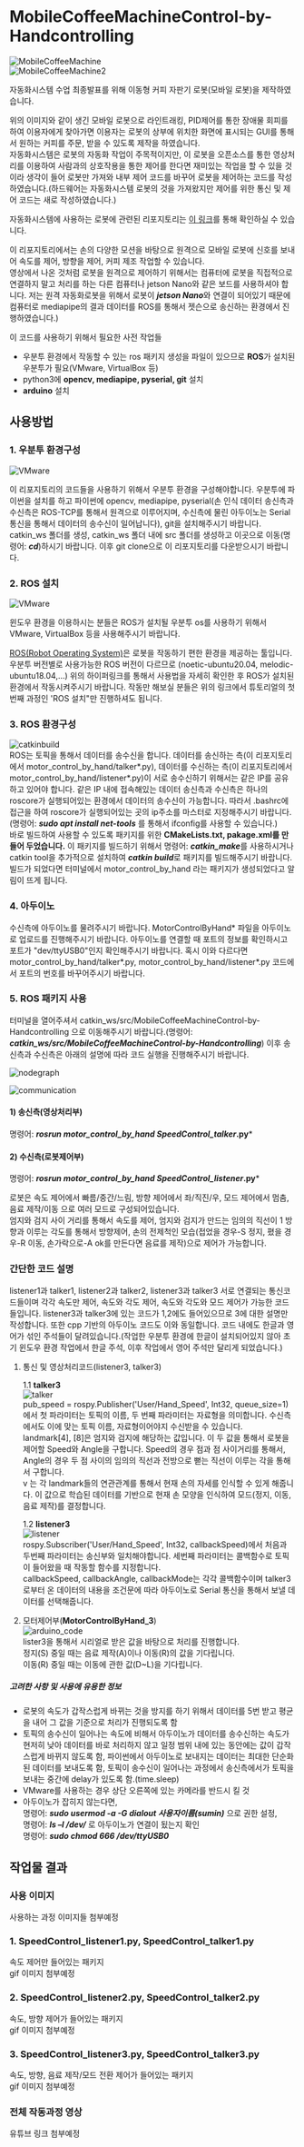    
# MobileCoffeeMachineControl-by-Handcontrolling  
   
![MobileCoffeeMachine](images/forReadMe/MobileCoffeeMachine.png)   
![MobileCoffeeMachine2](images/forReadMe/MobileCoffeeMachine2.png)   
   
자동화시스템 수업 최종발표를 위해 이동형 커피 자판기 로봇(모바일 로봇)을 제작하였습니다.   
   
   
위의 이미지와 같이 생긴 모바일 로봇으로 라인트래킹, PID제어를 통한 장애물 회피를 하여 이용자에게 찾아가면 이용자는 로봇의 상부에 위치한 화면에 표시되는 GUI를 통해서 원하는 커피를 주문, 받을 수 있도록 제작을 하였습니다.   
자동화시스템은 로봇의 자동화 작업이 주목적이지만, 이 로봇을 오픈소스를 통한 영상처리를 이용하여 사람과의 상호작용을 통한 제어를 한다면 재미있는 작업을 할 수 있을 것이라 생각이 들어 로봇만 가져와 내부 제어 코드를 바꾸어 로봇을 제어하는 코드를 작성하였습니다.(하드웨어는 자동화시스템 로봇의 것을 가져왔지만 제어를 위한 통신 및 제어 코드는 새로 작성하였습니다.)   
   
자동화시스템에 사용하는 로봇에 관련된 리포지토리는 [이 링크](https://github.com/1213tnals/CoffeeRobot)를 통해 확인하실 수 있습니다.   
   
   
이 리포지토리에서는 손의 다양한 모션을 바탕으로 원격으로 모바일 로봇에 신호를 보내어 속도를 제어, 방향을 제어, 커피 제조 작업할 수 있습니다.   
영상에서 나온 것처럼 로봇을 원격으로 제어하기 위해서는 컴퓨터에 로봇을 직접적으로 연결하지 말고 처리를 하는 다른 컴퓨터나 jetson Nano와 같은 보드를 사용하셔야 합니다. 저는 원격 자동화로봇을 위해서 로봇이 ***jetson Nano***와 연결이 되어있기 때문에 컴퓨터로 mediapipe의 결과 데이터를 ROS를 통해서 젯슨으로 송신하는 환경에서 진행하였습니다.)   
   
   
   
이 코드를 사용하기 위해서 필요한 사전 작업들   
- 우분투 환경에서 작동할 수 있는 ros 패키지 생성을 파일이 있으므로 **ROS**가 설치된 우분투가 필요(VMware, VirtualBox 등)   
- python3에 **opencv, mediapipe, pyserial, git** 설치   
- **arduino** 설치   
   
   
   

## 사용방법
### 1. 우분투 환경구성
![VMware](images/forReadMe/VMware.png)   
   
이 리포지토리의 코드들을 사용하기 위해서 우분투 환경을 구성해야합니다. 우분투에 파이썬을 설치를 하고 파이썬에 opencv, mediapipe, pyserial(손 인식 데이터 송신측과 수신측은 ROS-TCP를 통해서 원격으로 이루어지며, 수신측에 물린 아두이노는 Serial통신을 통해서 데이터의 송수신이 일어납니다), git을 설치해주시기 바랍니다. catkin_ws 폴더를 생성, catkin_ws 폴더 내에 src 폴더를 생성하고 이곳으로 이동(명령어: ***cd***)하시기 바랍니다. 이후 git clone으로 이 리포지토리를 다운받으시기 바랍니다.   
   
   

### 2. ROS 설치   
![VMware](images/forReadMe/ros.png)   
    
윈도우 환경을 이용하시는 분들은 ROS가 설치될 우분투 os를 사용하기 위해서 VMware, VirtualBox 등을 사용해주시기 바랍니다.   
   
   
[ROS(Robot Operating System)](https://www.ros.org/)은 로봇을 작동하기 편한 환경을 제공하는 툴입니다. 우분투 버전별로 사용가능한 ROS 버전이 다르므로 (noetic-ubuntu20.04, melodic-ubuntu18.04,...) 위의 하이퍼링크를 통해서 사용법을 자세히 확인한 후 ROS가 설치된 환경에서 작동시켜주시기 바랍니다. 작동만 해보실 분들은 위의 링크에서 튜토리얼의 첫번째 과정인 'ROS 설치"만 진행하셔도 됩니다.
   
   

### 3. ROS 환경구성   
![catkinbuild](images/forReadMe/catkinbuild.png)   
ROS는 토픽을 통해서 데이터를 송수신을 합니다. 데이터를 송신하는 측(이 리포지토리에서 motor_control_by_hand/talker*.py), 데이터를 수신하는 측(이 리포지토리에서 motor_control_by_hand/listener*.py)이 서로 송수신하기 위해서는 같은 IP를 공유하고 있어야 합니다. 같은 IP 내에 접속해있는 데이터 송신측과 수신측은 하나의 roscore가 실행되어있는 환경에서 데이터의 송수신이 가능합니다. 따라서 .bashrc에 접근을 하여 roscore가 실행되어있는 곳의 ip주소를 마스터로 지정해주시기 바랍니다.(명령어: ***sudo apt install net-tools*** 를 통해서 ifconfig를 사용할 수 있습니다.)   
바로 빌드하여 사용할 수 있도록 패키지를 위한 **CMakeLists.txt, pakage.xml를 만들어 두었습니다.** 이 패키지를 빌드하기 위해서 명령어: ***catkin_make***를 사용하시거나 catkin tool을 추가적으로 설치하여 ***catkin build***로 패키지를 빌드해주시기 바랍니다. 빌드가 되었다면 터미널에서 motor_control_by_hand 라는 패키지가 생성되었다고 알림이 뜨게 됩니다.   
   
   

### 4. 아두이노   
수신측에 아두이노를 물려주시기 바랍니다. MotorControlByHand* 파일을 아두이노로 업로드를 진행해주시기 바랍니다. 아두이노를 연결할 때 포트의 정보를 확인하시고 포트가 "dev/ttyUSB0"인지 확인해주시기 바랍니다. 혹시 이와 다르다면 motor_control_by_hand/talker*.py, motor_control_by_hand/listener*.py 코드에서 포트의 번호를 바꾸어주시기 바랍니다.
   

   
### 5. ROS 패키지 사용   
터미널을 열어주셔서 catkin_ws/src/MobileCoffeeMachineControl-by-Handcontrolling 으로 이동해주시기 바랍니다.(명령어: ***catkin_ws/src/MobileCoffeeMachineControl-by-Handcontrolling***) 이후 송신측과 수신측은 아래의 설명에 따라 코드 실행을 진행해주시기 바랍니다.
   
   
![nodegraph](images/forReadMe/rosgraph.png)   
   
![communication](images/forReadMe/communication.png)   
   

#### 1) 송신측(영상처리부)   
명령어: ***rosrun motor_control_by_hand SpeedControl_talker*.py***   
   
#### 2) 수신측(로봇제어부)   
명령어: ***rosrun motor_control_by_hand SpeedControl_listener*.py***   
   
   
로봇은 속도 제어에서 빠름/중간/느림, 방향 제어에서 좌/직진/우, 모드 제어에서 멈춤,음료 제작/이동 으로 여러 모드로 구성되어있습니다.   
엄지와 검지 사이 거리를 통해서 속도를 제어, 엄지와 검지가 만드는 임의의 직선이 1 방향과 이루는 각도를 통해서 방향제어, 손의 전제척인 모습(접었을 경우-S 정지, 폈을 경우-R 이동, 손가락으로-A ok를 만든다면 음료를 제작)으로 제어가 가능합니다.   
   
   
   

### 간단한 코드 설명   
listener1과 talker1, listener2과 talker2, listener3과 talker3 서로 연결되는 통신코드들이며 각각 속도만 제어, 속도와 각도 제어, 속도와 각도와 모드 제어가 가능한 코드들입니다. listener3과 talker3에 있는 코드가 1,2에도 들어있으므로 3에 대한 설명만 작성합니다. 또한 cpp 기반의 아두이노 코드도 이와 동일합니다. 코드 내에도 한글과 영어가 섞인 주석들이 달려있습니다.(작업한 우분투 환경에 한글이 설치되어있지 않아 초기 윈도우 환경 작업에서 한글 주석, 이후 작업에서 영어 주석만 달리게 되었습니다.)   
   
1. 통신 및 영상처리코드(listener3, talker3)   
      
    1.1 **talker3**   
    ![talker](images/forReadMe/talker.png)   
    pub_speed = rospy.Publisher('User/Hand_Speed', Int32, queue_size=1)에서 첫 파라미터는 토픽의 이름, 두 번째 파라미터는 자료형을 의미합니다. 수신측에서도 이에 맞는 토픽 이름, 자료형이어야지 수신받을 수 있습니다.   
    landmark[4], [8]은 엄지와 검지에 해당하는 값입니다. 이 두 값을 통해서 로봇을 제어할 Speed와 Angle을 구합니다. 
    Speed의 경우 점과 점 사이거리를 통해서, Angle의 경우 두 점 사이의 임의의 직선과 전방으로 뻗는 직선이 이루는 각을 통해서 구합니다.  
    v 는 각 landmark들의 연관관계를 통해서 현재 손의 자세를 인식할 수 있게 해줍니다. 이 값으로 학습된 데이터를 기반으로 현재 손 모양을 인식하여 모드(정지, 이동, 음료 제작)를 결정합니다.   
   
      
    1.2 **listener3**   
    ![listener](images/forReadMe/listener.png)   
    rospy.Subscriber('User/Hand_Speed', Int32, callbackSpeed)에서 처음과 두번째 파라미터는 송신부와 일치해야합니다. 세번째 파라미터는 콜백함수로 토픽이 들어왔을 때 작동할 함수를 지정합니다.   
    callbackSpeed, callbackAngle, callbackMode는 각각 콜백함수이며 talker3로부터 온 데이터의 내용을 조건문에 따라 아두이노로 Serial 통신을 통해서 보낼 데이터를 선택해줍니다.   
   
   
2. 모터제어부(**MotorControlByHand_3**)   
    ![arduino_code](images/forReadMe/arduino_code.png)  
    lister3을 통해서 시리얼로 받은 값을 바탕으로 처리를 진행합니다.   
    정지(S) 중일 때는 음료 제작(A)이나 이동(R)의 값을 기다립니다.   
    이동(R) 중일 때는 이동에 관한 값(D~L)을 기다립니다.   
   

   


##### 고려한 사항 및 사용에 유용한 정보   
- 로봇의 속도가 갑작스럽게 바뀌는 것을 방지를 하기 위해서 데이터를 5번 받고 평균을 내어 그 값을 기준으로 처리가 진행되도록 함   
- 토픽의 송수신이 일어나는 속도에 비해서 아두이노가 데이터를 송수신하는 속도가 현저히 낮아 데이터를 바로 처리하지 않고 일정 범위 내에 있는 동안에는 값이 갑작스럽게 바뀌지 않도록 함, 파이썬에서 아두이노로 보내지는 데이터는 최대한 단순화된 데이터를 보내도록 함, 토픽이 송수신이 일어나는 과정에서 송신측에서가 토픽을 보내는 중간에 delay가 있도록 함.(time.sleep)
- VMware를 사용하는 경우 상단 오른쪽에 있는 카메라를 반드시 킬 것
- 아두이노가 잡히지 않는다면,   
명령어: ***sudo usermod -a -G dialout 사용자이름(sumin)*** 으로 권한 설정,   
명령어: ***ls –l /dev/*** 로 아두이노가 연결이 됬는지 확인   
명령어: ***sudo chmod 666 /dev/ttyUSB0***
   
   
   
   

## 작업물 결과   
### 사용 이미지   
사용하는 과정 이미지들 첨부예정   
   
### 1. SpeedControl_listener1.py, SpeedControl_talker1.py   
속도 제어만 들어있는 패키지   
gif 이미지 첨부예정   
   
### 2. SpeedControl_listener2.py, SpeedControl_talker2.py   
속도, 방향 제어가 들어있는 패키지   
gif 이미지 첨부예정   
   
### 3. SpeedControl_listener3.py, SpeedControl_talker3.py   
속도, 방향, 음료 제작/모드 전환 제어가 들어있는 패키지   
gif 이미지 첨부예정   

### 전체 작동과정 영상   
유튜브 링크 첨부예정   